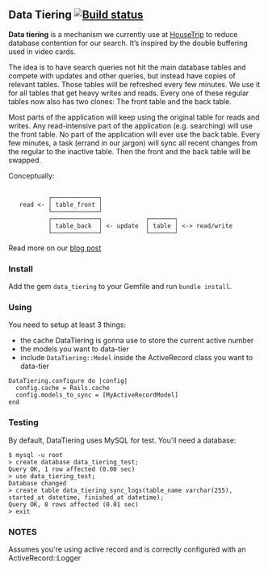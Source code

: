 ## Data Tiering [![Build status](https://travis-ci.org/hubb/data-tiering.png)](https://travis-ci.org/hubb/data-tiering)


**Data tiering** is a mechanism we currently use at [HouseTrip](http://www.housetrip.com) to reduce database contention for our search.
It’s inspired by the double buffering used in video cards.

The idea is to have search queries not hit the main database tables and compete with updates and other queries, but instead have copies of relevant tables. Those tables will be refreshed every few minutes. We use it for all tables that get heavy writes and reads.
Every one of these regular tables now also has two clones: The front table and the back table.

Most parts of the application will keep using the original table for reads and writes.
Any read-intensive part of the application (e.g. searching) will use the front table.
No part of the application will ever use the back table.
Every few minutes, a task (errand in our jargon) will sync all recent changes from the regular to the inactive table. Then the front and the back table will be swapped.

Conceptually:

```

           ┌─────────────┐
   read <- │ table_front │
           └─────────────┘
           ┌─────────────┐            ┌───────┐
           │ table_back  │ <- update  │ table │ <-> read/︎write
           └─────────────┘            └───────┘

```


Read more on our [blog post](http://dev.housetrip.com/2013/11/15/data-tiering/)

### Install

Add the gem `data_tiering` to your Gemfile and run `bundle install`.

### Using

You need to setup at least 3 things:
- the cache DataTiering is gonna use to store the current active number
- the models you want to data-tier
- include `DataTiering::Model` inside the ActiveRecord class you want to data-tier

```
DataTiering.configure do |config|
  config.cache = Rails.cache
  config.models_to_sync = [MyActiveRecordModel]
end
```

### Testing

By default, DataTiering uses MySQL for test.
You'll need a database:

```
$ mysql -u root
> create database data_tiering_test;
Query OK, 1 row affected (0.00 sec)
> use data_tiering_test;
Database changed
> create table data_tiering_sync_logs(table_name varchar(255), started_at datetime, finished_at datetime);
Query OK, 0 rows affected (0.01 sec)
> exit
```


### NOTES

Assumes you're using active record and is correctly configured with an ActiveRecord::Logger

